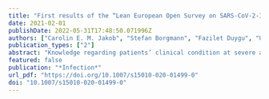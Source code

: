 ```yaml
---
title: "First results of the “Lean European Open Survey on SARS-CoV-2-Infected Patients (LEOSS)”"
date: 2021-02-01
publishDate: 2022-05-31T17:48:50.071996Z
authors: ["Carolin E. M. Jakob", "Stefan Borgmann", "Fazilet Duygu", "Uta Behrends", "Martin Hower", "Uta Merle", "Anette Friedrichs", "Lukas Tometten", "Frank Hanses", "Norma Jung", "Siegbert Rieg", "Kai Wille", "Beate Grüner", "Hartwig Klinker", "Nicole Gersbacher-Runge", "Kerstin Hellwig", "Lukas Eberwein", "Sebastian Dolff", "Dominic Rauschning", "Michael von Bergwelt-Baildon", "Julia Lanznaster", "Richard Strauß", "Janina Trauth", "Katja de With", "Maria Ruethrich", "Catherina Lueck", "Jacob Nattermann", "Lene Tscharntke", "Lisa Pilgram", "Sandra Fuhrmann", "Annika Classen", "Melanie Stecher", "Maximilian Schons", "Christoph Spinner", "Jörg Janne Vehreschild"]
publication_types: ["2"]
abstract: "Knowledge regarding patients’ clinical condition at severe acute respiratory syndrome coronavirus 2 (SARS-CoV-2) detection is sparse. Data in the international, multicenter Lean European Open Survey on SARS-CoV-2-Infected Patients (LEOSS) cohort study may enhance the understanding of COVID-19."
featured: false
publication: "*Infection*"
url_pdf: "https://doi.org/10.1007/s15010-020-01499-0"
doi: "10.1007/s15010-020-01499-0"
---
```


